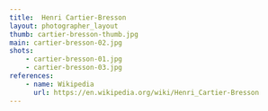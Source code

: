 ```yaml
---
title:  Henri Cartier-Bresson
layout: photographer_layout
thumb: cartier-bresson-thumb.jpg
main: cartier-bresson-02.jpg
shots:
    - cartier-bresson-01.jpg
    - cartier-bresson-03.jpg
references:
    - name: Wikipedia
      url: https://en.wikipedia.org/wiki/Henri_Cartier-Bresson
---
```


